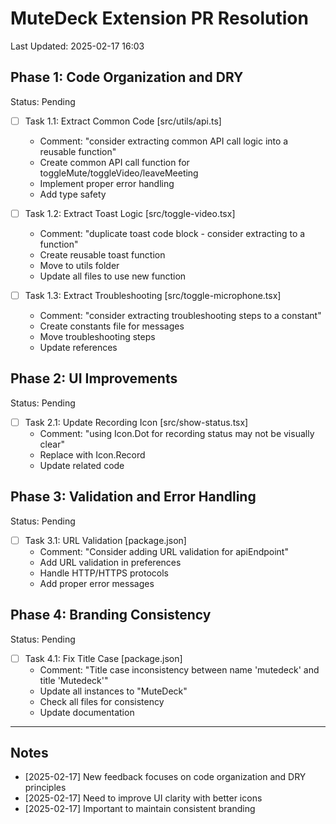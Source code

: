 # MuteDeck Extension PR Resolution
Last Updated: 2025-02-17 16:03

## Phase 1: Code Organization and DRY
Status: Pending

- [ ] Task 1.1: Extract Common Code [src/utils/api.ts]
  - Comment: "consider extracting common API call logic into a reusable function"
  - Create common API call function for toggleMute/toggleVideo/leaveMeeting
  - Implement proper error handling
  - Add type safety

- [ ] Task 1.2: Extract Toast Logic [src/toggle-video.tsx]
  - Comment: "duplicate toast code block - consider extracting to a function"
  - Create reusable toast function
  - Move to utils folder
  - Update all files to use new function

- [ ] Task 1.3: Extract Troubleshooting [src/toggle-microphone.tsx]
  - Comment: "consider extracting troubleshooting steps to a constant"
  - Create constants file for messages
  - Move troubleshooting steps
  - Update references

## Phase 2: UI Improvements
Status: Pending

- [ ] Task 2.1: Update Recording Icon [src/show-status.tsx]
  - Comment: "using Icon.Dot for recording status may not be visually clear"
  - Replace with Icon.Record
  - Update related code

## Phase 3: Validation and Error Handling
Status: Pending

- [ ] Task 3.1: URL Validation [package.json]
  - Comment: "Consider adding URL validation for apiEndpoint"
  - Add URL validation in preferences
  - Handle HTTP/HTTPS protocols
  - Add proper error messages

## Phase 4: Branding Consistency
Status: Pending

- [ ] Task 4.1: Fix Title Case [package.json]
  - Comment: "Title case inconsistency between name 'mutedeck' and title 'Mutedeck'"
  - Update all instances to "MuteDeck"
  - Check all files for consistency
  - Update documentation

---
## Notes
- [2025-02-17] New feedback focuses on code organization and DRY principles
- [2025-02-17] Need to improve UI clarity with better icons
- [2025-02-17] Important to maintain consistent branding
